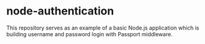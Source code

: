 # node-authentication
This repository serves as an example of a basic Node.js application which is building username and password login with Passport middleware.

